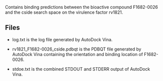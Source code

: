 Contains binding predictions between the bioactive compound F1682-0026 and the cside search space on the virulence factor rv1821.

## Files

- log.txt is the log file generated by AutoDock Vina.

- rv1821_F1682-0026_cside.pdbqt is the PDBQT file generated by AutoDock Vina containing the orientation and binding location of F1682-0026.

- stdoe.txt is the combined STDOUT and STDERR output of AutoDock Vina.

